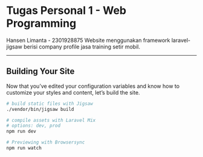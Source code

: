 # Tugas Personal 1 - Web Programming

Hansen Limanta - 2301928875
Website menggunakan framework laravel-jigsaw berisi company profile jasa training setir mobil.

---

## Building Your Site

Now that you’ve edited your configuration variables and know how to customize your styles and content, let’s build the site.

```bash
# build static files with Jigsaw
./vendor/bin/jigsaw build

# compile assets with Laravel Mix
# options: dev, prod
npm run dev

# Previewing with Browsersync
npm run watch
```
